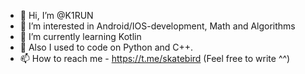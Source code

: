 - 👋 Hi, I’m @K1RUN
- 👀 I’m interested in Android/IOS-development, Math and Algorithms
- 🌱 I’m currently learning Kotlin
- 🧠 Also I used to code on Python and C++.
- 📫 How to reach me - https://t.me/skatebird (Feel free to write ^^)
